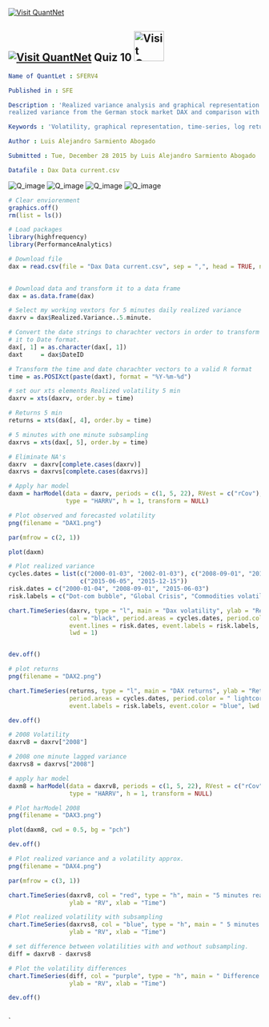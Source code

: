 [<img src="https://github.com/QuantLet/Styleguide-and-Validation-procedure/blob/master/pictures/banner.png" alt="Visit QuantNet">](http://quantlet.de/index.php?p=info)

## [<img src="https://github.com/QuantLet/Styleguide-and-Validation-procedure/blob/master/pictures/qloqo.png" alt="Visit QuantNet">](http://quantlet.de/) **Quiz 10** [<img src="https://github.com/QuantLet/Styleguide-and-Validation-procedure/blob/master/pictures/QN2.png" width="60" alt="Visit QuantNet 2.0">](http://quantlet.de/d3/ia)

```yaml
Name of QuantLet : SFERV4 

Published in : SFE

Description : 'Realized variance analysis and graphical representation of 5 seconds intraday highfrequency
realized variance from the German stock market DAX and comparison with it's lagged subsample' 

Keywords : 'Volatility, graphical representation, time-series, log returns, variance'

Author : Luis Alejandro Sarmiento Abogado

Submitted : Tue, December 28 2015 by Luis Alejandro Sarmiento Abogado

Datafile : Dax Data current.csv
```
![Q_image](https://github.com/saabogal/SFM/blob/master/Dax-5-sec/DAX%201.png?raw=true)
![Q_image](https://github.com/saabogal/SFM/blob/master/Dax-5-sec/DAX2.png?raw=true)
![Q_image](https://github.com/saabogal/SFM/blob/master/Dax-5-sec/DAX3.png?raw=true)
![Q_image](https://github.com/saabogal/SFM/blob/master/Dax-5-sec/DAX4.png?raw=true)


```r
# Clear enviorenment
graphics.off()
rm(list = ls())

# Load packages
library(highfrequency)
library(PerformanceAnalytics)

# Download file
dax = read.csv(file = "Dax Data current.csv", sep = ",", head = TRUE, na.strings = c("", 
                                                                                     "NA"))

# Download data and transform it to a data frame
dax = as.data.frame(dax)

# Select my working vextors for 5 minutes daily realized variance
daxrv = dax$Realized.Variance..5.minute.

# Convert the date strings to charachter vectors in order to transform
# it to Date format.
dax[, 1] = as.character(dax[, 1])
daxt     = dax$DateID

# Transform the time and date charachter vectors to a valid R format
time = as.POSIXct(paste(daxt), format = "%Y-%m-%d")

# set our xts elements Realized volatility 5 min
daxrv = xts(daxrv, order.by = time)

# Returns 5 min
returns = xts(dax[, 4], order.by = time)

# 5 minutes with one minute subsampling
daxrvs = xts(dax[, 5], order.by = time)

# Eliminate NA's
daxrv  = daxrv[complete.cases(daxrv)]
daxrvs = daxrvs[complete.cases(daxrvs)]

# Apply har model
daxm = harModel(data = daxrv, periods = c(1, 5, 22), RVest = c("rCov"), 
                type = "HARRV", h = 1, transform = NULL)

# Plot observed and forecasted volatility
png(filename = "DAX1.png")

par(mfrow = c(2, 1))

plot(daxm)

# Plot realized variance
cycles.dates = list(c("2000-01-03", "2002-01-03"), c("2008-09-01", "2010-09-01"), 
                    c("2015-06-05", "2015-12-15"))
risk.dates = c("2000-01-04", "2008-09-01", "2015-06-03")
risk.labels = c("Dot-com bubble", "Global Crisis", "Commodities volatility")

chart.TimeSeries(daxrv, type = "l", main = "Dax volatility", ylab = "Return", 
                 col = "black", period.areas = cycles.dates, period.color = "lightgoldenrod3", 
                 event.lines = risk.dates, event.labels = risk.labels, event.color = "red", 
                 lwd = 1)


dev.off()

# plot returns
png(filename = "DAX2.png")

chart.TimeSeries(returns, type = "l", main = "DAX returns", ylab = "Return", 
                 period.areas = cycles.dates, period.color = " lightcoral", event.lines = risk.dates, 
                 event.labels = risk.labels, event.color = "blue", lwd = 1)

dev.off()

# 2008 Volatility
daxrv8 = daxrv["2008"]

# 2008 one minute lagged variance
daxrvs8 = daxrvs["2008"]

# apply har model
daxm8 = harModel(data = daxrv8, periods = c(1, 5, 22), RVest = c("rCov"), 
                 type = "HARRV", h = 1, transform = NULL)

# Plot harModel 2008
png(filename = "DAX3.png")

plot(daxm8, cwd = 0.5, bg = "pch")

dev.off()

# Plot realized variance and a volatility approx.
png(filename = "DAX4.png")

par(mfrow = c(3, 1))

chart.TimeSeries(daxrv8, col = "red", type = "h", main = "5 minutes realized volatility", 
                 ylab = "RV", xlab = "Time")

# Plot realized volatility with subsampling
chart.TimeSeries(daxrvs8, col = "blue", type = "h", main = " 5 minutes realized volatility with subsampling", 
                 ylab = "RV", xlab = "Time")

# set difference between volatilities with and wothout subsampling.
diff = daxrv8 - daxrvs8

# Plot the volatility differences
chart.TimeSeries(diff, col = "purple", type = "h", main = " Difference in lagged and normal volatility", 
                 ylab = "RV", xlab = "Time")

dev.off()
  

```




`





